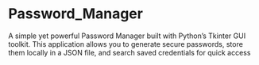 # Password_Manager
A simple yet powerful Password Manager built with Python’s Tkinter GUI toolkit. This application allows you to generate secure passwords, store them locally in a JSON file, and search saved credentials for quick access
